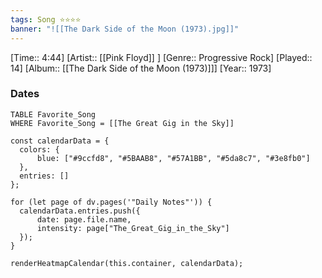 ```yaml
---
tags: Song ⭐⭐⭐⭐ 
banner: "![[The Dark Side of the Moon (1973).jpg]]"
---
```

[Time:: 4:44]
[Artist:: [[Pink Floyd]] ]
[Genre:: Progressive Rock]
[Played:: 14]
[Album:: [[The Dark Side of the Moon (1973)]]]
[Year:: 1973]
### Dates
````dataview
TABLE Favorite_Song
WHERE Favorite_Song = [[The Great Gig in the Sky]]
````

  ```dataviewjs
const calendarData = { 
	colors: { 
		blue: ["#9ccfd8", "#5BAAB8", "#57A1BB", "#5da8c7", "#3e8fb0"] 
	}, 
	entries: [] 
}; 

for (let page of dv.pages('"Daily Notes"')) { 
	calendarData.entries.push({ 
		date: page.file.name, 
		intensity: page["The_Great_Gig_in_the_Sky"]
	}); 
} 

renderHeatmapCalendar(this.container, calendarData);
```
